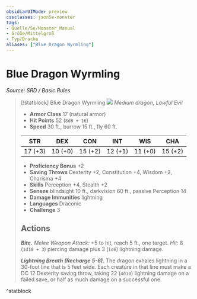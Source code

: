 ```yaml
---
obsidianUIMode: preview
cssclasses: json5e-monster
tags:
- Quelle/5e/Monster_Manual
- Größe/Mittelgroß
- Typ/Drache
aliases: ["Blue Dragon Wyrmling"]
---
```

# Blue Dragon Wyrmling
*Source: SRD / Basic Rules*  

> [!statblock] Blue Dragon Wyrmling
> ![](compendium/bestiary/dragon/token/blue-dragon-wyrmling.png#token)
> *Medium dragon, Lawful Evil*
> 
> - **Armor Class** 17  (natural armor)
> - **Hit Points** 52 (`8d8 + 16`)
> - **Speed** 30 ft., burrow 15 ft., fly 60 ft.
> 
> |STR|DEX|CON|INT|WIS|CHA|
> |:---:|:---:|:---:|:---:|:---:|:---:|
> |17 (+3)|10 (+0)|15 (+2)|12 (+1)|11 (+0)|15 (+2)|
> 
> - **Proficiency Bonus** +2
> - **Saving Throws** Dexterity +2, Constitution +4, Wisdom +2, Charisma +4
> - **Skills** Perception +4, Stealth +2
> - **Senses** blindsight 10 ft., darkvision 60 ft., passive Perception 14
> - **Damage Immunities** lightning
> - **Languages** Draconic
> - **Challenge** 3
> 
> ## Actions
> 
> ***Bite.*** *Melee Weapon Attack:* +5 to hit, reach 5 ft., one target. *Hit:* 8 (`1d10 + 3`) piercing damage plus 3 (`1d6`) lightning damage.
> 
> ***Lightning Breath (Recharge 5-6).*** The dragon exhales lightning in a 30-foot line that is 5 feet wide. Each creature in that line must make a DC 12 Dexterity saving throw, taking 22 (`4d10`) lightning damage on a failed save, or half as much damage on a successful one.
^statblock